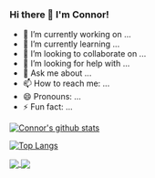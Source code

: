 ### Hi there 👋 I'm Connor!

- 🔭 I’m currently working on ...
- 🌱 I’m currently learning ...
- 👯 I’m looking to collaborate on ...
- 🤔 I’m looking for help with ...
- 💬 Ask me about ...
- 📫 How to reach me: ...
- 😄 Pronouns: ...
- ⚡ Fun fact: ...

[![Connor's github stats](https://github-readme-stats.vercel.app/api?username=adinsxx&count_private=true&show_icons=true&theme=radical&hide_rank=false)](https://github.com/adinsxx/github-readme-stats)

[![Top Langs](https://github-readme-stats.vercel.app/api/top-langs/?username=adinsxx&layout=compact)](https://github.com/adinsxx/github-readme-stats)

<a href="https://github.com/anuraghazra/github-readme-stats">
  <img align="center" src="https://github-readme-stats.vercel.app/api/pin/?username=anuraghazra&repo=github-readme-stats" />
</a>
<a href="https://github.com/anuraghazra/convoychat">
  <img align="center" src="https://github-readme-stats.vercel.app/api/pin/?username=anuraghazra&repo=convoychat" />
</a>
